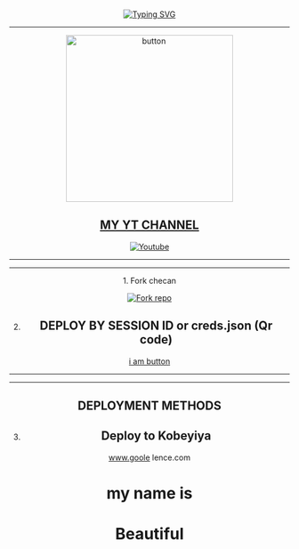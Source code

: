 <br>
 </p>
    <p align="center">
<a href="https://git.io/typing-svg"><img 👋 NSAMAL." alt="Typing SVG" /></a>

 
  
<div align="center">
</p

<hr>

<hr>

<p align="center">
  <a href="https://youtu.be/WcA7GZuaN0A">
    <img alt="button" height="300" src="https://telegra.ph/file/6857947f644f97b7dbbc5.jpg">





## MY YT CHANNEL

[![Youtube](https://telegra.ph/file/eebe86c26e98ffeae39ea.jpg)](https://youtube.fuck) 

</details>





<hr>

<hr>
1. Fork checan


<a href='https://github.com/cobrs11/HANSAMAL-MD/fork' target="_blank"><img alt='Fork repo' src='https://img.shields.io/badge/Fork This Repo-black?style=for-the-badge&logo=git&logoColor=white'/></a>

2. ## DEPLOY BY SESSION ID or creds.json (Qr code)

<a href="www.google/serch/button"/>i am button</a>
<hr>

<hr>

## DEPLOYMENT METHODS
3. ## Deploy to Kobeyiya 
<a/> www.goole lence.com</a>

 # my name is  

 # Beautiful 
